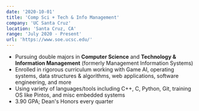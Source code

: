 ```yaml
---
date: '2020-10-01'
title: 'Comp Sci + Tech & Info Management'
company: 'UC Santa Cruz'
location: 'Santa Cruz, CA'
range: 'July 2020 - Present'
url: 'https://www.soe.ucsc.edu/'
---
```


- Pursuing double majors in **Computer Science** and **Technology & Information Management** (formerly Management Information Systems)
- Enrolled in rigorous curriculum working with Game AI, operating systems, data structures & algorithms, web applications, software engineering, and more
- Using variety of languages/tools including C++, C, Python, Git, training OS like Pintos, and misc embedded systems
- 3.90 GPA; Dean's Honors every quarter
